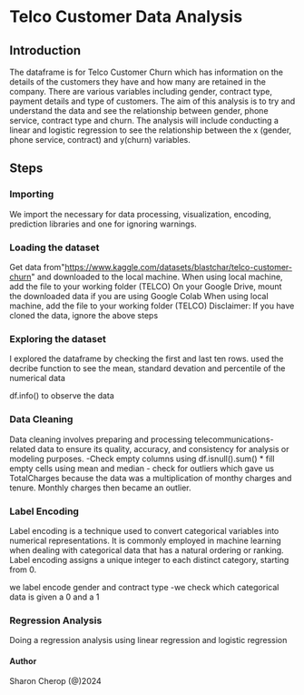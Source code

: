 # Telco Customer Data Analysis 

## Introduction 
The dataframe is for Telco Customer Churn which has information on the details of the customers they have and how many are retained in the company. 
There are various variables including gender, contract type, payment details and type of customers. The aim of this analysis is to try and understand the data and see the relationship between gender, phone service, contract type and churn. 
The analysis will include conducting a linear and logistic regression to see the relationship between the x (gender, phone service, contract) and y(churn) variables.

## Steps

### Importing
We import the necessary for data processing, visualization, encoding, prediction libraries and one for ignoring warnings. 

### Loading the dataset
Get data from"https://www.kaggle.com/datasets/blastchar/telco-customer-churn" and downloaded to the local machine. 
When using local machine, add the file to your working folder (TELCO)
On your Google Drive, mount the downloaded data if you are using Google Colab 
When using local machine, add the file to your working folder (TELCO)
Disclaimer: If you have cloned the data, ignore the above steps

### Exploring the dataset
I explored the dataframe by checking the first and last ten rows. 
used the decribe function to see the mean, standard devation and percentile of the numerical data

df.info() to observe the data

### Data Cleaning 
Data cleaning involves preparing and processing telecommunications-related data to ensure its quality, accuracy, and consistency for analysis or modeling purposes. 
        -Check empty columns using df.isnull().sum()
        * fill empty cells using mean and median 
        - check for outliers which gave us TotalCharges because the data was a multiplication of monthy charges and tenure. Monthly charges then became an outlier.

### Label Encoding 
Label encoding is a technique used to convert categorical variables into numerical representations. It is commonly employed in machine learning when dealing with categorical data that has a natural ordering or ranking. Label encoding assigns a unique integer to each distinct category, starting from 0.

we label encode gender and contract type 
-we check which categorical data is given a 0 and a 1 

### Regression Analysis 
Doing a regression analysis using linear regression and logistic regression

#### Author
Sharon Cherop
(@)2024

